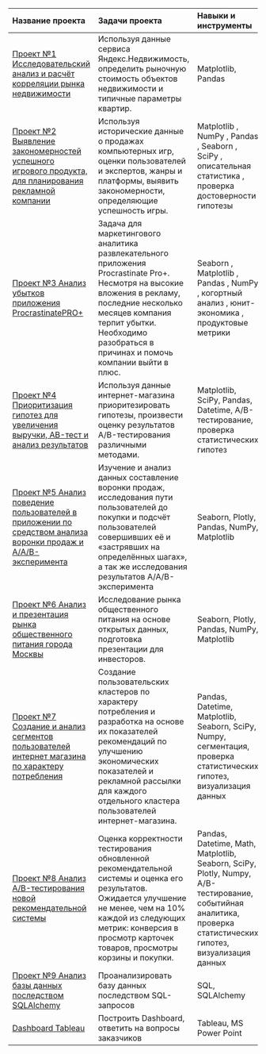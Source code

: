 | Название проекта | Задачи проекта | Навыки и инструменты |
| :---         |     :---      |          :--- |
| [Проект №1 Исследовательский анализ и расчёт корреляции рынка недвижимости](https://github.com/Dimad562/Portfolio-D.Pyrkov/tree/main/Project1)  | Используя данные сервиса Яндекс.Недвижимость, определить рыночную стоимость объектов недвижимости и типичные параметры квартир.  | Matplotlib, Pandas    |
| [Проект №2  Выявление закономерностей успешного игрового продукта, для планирования рекламной компании](https://github.com/Dimad562/Portfolio-D.Pyrkov/tree/main/Project2)  | Используя исторические данные о продажах компьютерных игр, оценки пользователей и экспертов, жанры и платформы, выявить закономерности, определяющие успешность игры.   |Matplotlib , NumPy , Pandas , Seaborn , SciPy , описательная статистика , проверка достоверности гипотезы      |
| [Проект №3  Анализ убытков приложения ProcrastinatePRO+](https://github.com/Dimad562/Portfolio-D.Pyrkov/tree/main/Project3)  | Задача для маркетингового аналитика развлекательного приложения Procrastinate Pro+. Несмотря на высокие вложения в рекламу, последние несколько месяцев компания терпит убытки. Необходимо разобраться в причинах и помочь компании выйти в плюс.      | Seaborn , Matplotlib , Pandas , NumPy , когортный анализ , юнит-экономика , продуктовые метрики      |
| [Проект №4  Приоритизация гипотез для увеличения выручки, AB-тест и анализ результатов](https://github.com/Dimad562/Portfolio-D.Pyrkov/tree/main/Project4)  | Используя данные интернет-магазина приоритезировать гипотезы, произвести оценку результатов A/B-тестирования различными методами.     | Matplotlib, SciPy, Pandas, Datetime, A/B-тестирование, проверка статистических гипотез     |
| [Проект №5  Анализ поведение пользователей в приложении по средством анализа воронки продаж и A/A/B-эксперимента](https://github.com/Dimad562/Portfolio-D.Pyrkov/tree/main/Project5)  | Изучение и анализ данных составление воронки продаж, исследования пути пользователей до покупки и подсчёт пользователей совершивших её и «застрявших на определённых шагах», а так же исследования результатов A/A/B-эксперимента   | Seaborn, Plotly, Pandas, NumPy, Matplotlib     |
| [Проект №6  Анализ и презентация рынка общественного питания города Москвы](https://github.com/Dimad562/Portfolio-D.Pyrkov/tree/main/Project6)  | Исследование рынка общественного питания на основе открытых данных, подготовка презентации для инвесторов.    | Seaborn, Plotly, Pandas, NumPy, Matplotlib     |
| [Проект №7   Cоздание и анализ сегментов пользователей интернет магазина по характеру потребления](https://github.com/Dimad562/Portfolio-D.Pyrkov/tree/main/Project7)  | Создание пользовательских кластеров по характеру потребления и разработка на основе их показателей рекомендаций по улучшению экономических показателей и рекламной рассылки для каждого отдельного кластера пользователей интернет-магазина.   | Pandas, Datetime, Matplotlib, Seaborn, SciPy, Numpy, сегментация, проверка статистических гипотез, визуализация данных     |
| [Проект №8  Анализ A/B-тестирования новой рекомендательной системы](https://github.com/Dimad562/Portfolio-D.Pyrkov/tree/main/Project8)  | Оценка корректности тестирования обновленной рекомендательной системы и оценка его результатов. Ожидается улучшение не менее, чем на 10% каждой из следующих метрик: конверсия в просмотр карточек товаров, просмотры корзины и покупки.    | Pandas, Datetime, Math, Matplotlib, Seaborn, SciPy, Plotly, Numpy, A/B-тестирование, событийная аналитика, проверка статистических гипотез, визуализация данных    |
| [Проект №9   Анализ базы данных последством SQLAlchemy](https://github.com/Dimad562/Portfolio-D.Pyrkov/tree/main/Project9)  |  Проанализировать базу данных последством SQL-запросов   | SQL, SQLAlchemy     |
| [Dashboard Tableau](https://github.com/Dimad562/portfolio-of-Dmitry-Pyrkov/blob/main/Dashboard%20Tableau/read.md)  |   Построить Dashboard, ответить на вопросы заказчиков   | Tableau, MS Power Point    |

